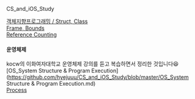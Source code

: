 CS_and_iOS_Study

[객체지향프로그래밍 / Struct, Class](https://github.com/hyejuuu/CS_and_iOS_Study/blob/master/20190923.md) <br>
[Frame, Bounds](https://github.com/hyejuuu/CS_and_iOS_Study/blob/master/20190925.md) <br>
[Reference Counting](https://github.com/hyejuuu/CS_and_iOS_Study/blob/master/20191004.md) <br>

#### 운영체제
kocw의 이화여자대학교 운영체제 강의를 듣고 복습하면서 정리한 것입니다😆
[OS_System Structure & Program Execution](https://github.com/hyejuuu/CS_and_iOS_Study/blob/master/OS_System Structure & Program Execution.md) <br>
[Process](https://github.com/hyejuuu/CS_and_iOS_Study/blob/master/Process.md) <br>

